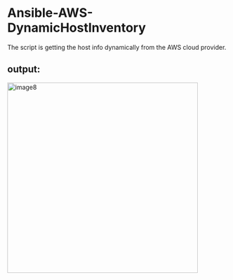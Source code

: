 # Ansible-AWS-DynamicHostInventory
The script is getting the host info dynamically from the AWS cloud provider.
## output:

<img width="434" alt="image8" src="https://user-images.githubusercontent.com/122565356/215113620-780467b8-500e-48a7-bb0f-addd0cd9f9b5.png">
